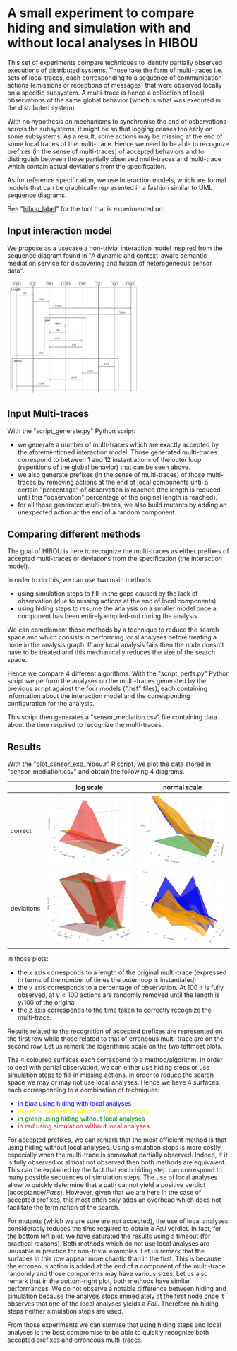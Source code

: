 
# A small experiment to compare hiding and simulation with and without local analyses in HIBOU


This set of experiments compare techniques to identify partially observed executions of distributed systems. Those take the form of multi-traces i.e. sets of local traces, each corresponding to a sequence of communication actions (emissions or receptions of messages) that were observed locally on a specific subsystem. 
A multi-trace is hence a collection of local observations of the same global behavior (which is what was executed in the distributed system).

With no hypothesis on mechanisms to synchronise the end of osbervations across the subsystems, it might be so that logging ceases too early on some subsystems.
As a result, some actions may be missing at the end of some local traces of the multi-trace.
Hence we need to be able to recognize prefixes (in the sense of multi-traces) of accepted behaviors and to distinguish between those partially observed multi-traces and multi-trace which contain actual deviations from the specification.

As for reference specification, we use Interaction models, which are formal models that can be graphically represented in a
fashion similar to UML sequence diagrams.

See "[hibou_label](https://github.com/erwanM974/hibou_label)" for the tool that is experimented on.

## Input interaction model

We propose as a usecase a non-trivial interaction model inspired from the sequence diagram found in "A dynamic and context-aware semantic mediation service for discovering and fusion of heterogeneous sensor data".

<img src="./README_images/sensor_mediation.png" alt="sensor example sequence diagram" width="300">

## Input Multi-traces

With the "script_generate.py" Python script:
- we generate a number of multi-traces which are exactly accepted by the aforementioned interaction model. Those generated multi-traces correspond to between 1 and 12 instantiations of the outer loop (repetitions of the global behavior) that can be seen above.
- we also generate prefixes (in the sense of multi-traces) of those multi-traces by removing actions at the end of local components until a certain "percentage" of observation is reached (the length is reduced until this "observation" percentage of the original length is reached).
- for all those generated multi-traces, we also build mutants by adding an unexpected action at the end of a random component.

## Comparing different methods

The goal of HIBOU is here to recognize the multi-traces as either prefixes of accepted multi-traces or deviations from the specification (the interaction model).

In order to do this, we can use two main methods:
- using simulation steps to fill-in the gaps caused by the lack of observation (due to missing actions at the end of local components)
- using hiding steps to resume the analysis on a smaller model once a component has been entirely emptied-out during the analysis

We can complement those methods by a technique to reduce the search space and which consists in performing local analyses before treating a node in the analysis graph. If any local analysis fails then the node doesn't have to be treated and this mechanically reduces the size of the search space.

Hence we compare 4 different algorithms. With the "script_perfs.py" Python script we perform the analyses on the multi-traces generated by the previous script against the four models (".hsf" files), each containing information about the interaction model and the corresponding configuration for the analysis.

This script then generates a "sensor_mediation.csv" file containing data about the time required to recognize the multi-traces.

## Results

With the "plot_sensor_exp_hibou.r" R script, we plot the data stored in "sensor_mediation.csv" and obtain the following 4 diagrams.

|             | log scale   | normal scale|
| ----------- | ----------- | ----------- |
| correct     | <img src="./README_images/pltrw_pass.png" alt="" width="350"> | <img src="./README_images/pltrw_pass_zoom.png" alt="" width="350"> |
| deviations  | <img src="./README_images/pltrw_fail.png" alt="" width="350"> | <img src="./README_images/pltrw_fail_loc.png" alt="" width="350"> |

In those plots:
- the *x* axis corresponds to a length of the original multi-trace (expressed in terms of the number of times the outer loop is instantiated)
- the *y* axis corresponds to a percentage of observation. At $100$ it is fully observed, at $y < 100$ actions are randomly removed until the length is $y/100$ of the original
- the *z* axis corresponds to the time taken to correctly recognize the multi-trace.

Results related to the recognition of accepted prefixes are represented on the first row while those related to that of erroneous multi-trace are on the second row.
Let us remark the logarithmic scale on the two leftmost plots.

The 4 coloured surfaces each correspond to a method/algorithm. 
In order to deal with partial observation, we can either use hiding steps or use simulation steps to fill-in missing actions. 
In order to reduce the search space we may or may not use local analyses. 
Hence we have $4$ surfaces, each corresponding to a combination of techniques:
- <span style="color:blue">in *blue* using hiding with local analyses</span>
- <span style="color:yellow">in *yellow* using simulation with local analyses</span>
- <span style="color:green">in *green* using hiding without local analyses</span>
- <span style="color:red">in *red* using simulation without local analyses</span>


For accepted prefixes, we can remark that the most efficient method is that using hiding without local analyses.
Using simulation steps is more costly, especially when the multi-trace is somewhat partially observed.
Indeed, if it is fully observed or almost not observed then both methods are equivalent.
This can be explained by the fact that each hiding step can correspond to many possible sequences of simulation steps.
The use of local analyses allow to quickly determine that a path cannot yield a positive verdict (acceptance/*Pass*).
However, given that we are here in the case of accepted prefixes, this most often only adds an overhead which does not facilitate the termination of the search.


For mutants (which we are sure are not accepted), the use of local analyses considerably reduces the time required to obtain a *Fail* verdict.
In fact, for the bottom left plot, we have saturated the results using a timeout (for practical reasons).
Both methods which do not use local analyses are unusable in practice for non-trivial examples.
Let us remark that the surfaces in this row appear more chaotic than in the first.
This is because the erroneous action is added at the end of a component of the multi-trace randomly and those components may have various sizes.
Let us also remark that in the bottom-right plot, both methods have similar performances.
We do not observe a notable difference between hiding and simulation because the analysis stops immediately at the first node once it observes that one of the local analyses yields a *Fail*.
Therefore no hiding steps neither simulation steps are used.


From those experiments we can surmise that using hiding steps and local analyses is the best compromise to be able to quickly recognize both accepted prefixes and erroneous multi-traces.